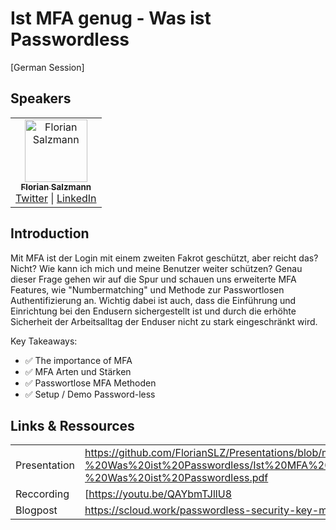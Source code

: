 # Ist MFA genug - Was ist Passwordless
[German Session]

## Speakers
<table>
  <tbody>
    <tr>
        <td align="center"><a href="https://github.com/FlorianSLZ"><img src="https://avatars.githubusercontent.com/u/38555854?v=4" width="100px;" alt="Florian Salzmann"/><br /><sub><b>Florian Salzmann</b></sub></a><br /><a href="https://twitter.com/FlorianSLZ/" title="Twitter">Twitter</a> | <a href="https://www.linkedin.com/in/fsalzmann/" title="LinkedIn">LinkedIn</a></td>
  </tbody>
</table>

## Introduction
Mit MFA ist der Login mit einem zweiten Fakrot geschützt, aber reicht das? Nicht? Wie kann ich mich und meine Benutzer weiter schützen? Genau dieser Frage gehen wir auf die Spur und schauen uns erweiterte MFA Features, wie "Numbermatching" und Methode zur Passwortlosen Authentifizierung an. Wichtig dabei ist auch, dass die Einführung und Einrichtung bei den Endusern sichergestellt ist und durch die erhöhte Sicherheit der Arbeitsalltag der Enduser nicht zu stark eingeschränkt wird.

Key Takeaways:
- ✅ The importance of MFA
- ✅ MFA Arten und Stärken
- ✅ Passwortlose MFA Methoden
- ✅ Setup / Demo Password-less

## Links & Ressources
|   |   |
|---|---|
|Presentation|https://github.com/FlorianSLZ/Presentations/blob/main/Ist%20MFA%20genug%20-%20Was%20ist%20Passwordless/Ist%20MFA%20genug%20-%20Was%20ist%20Passwordless.pdf|
|Reccording|[https://youtu.be/QAYbmTJllU8|
|Blogpost|https://scloud.work/passwordless-security-key-microsoft-365|
